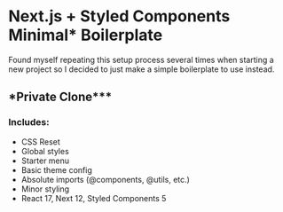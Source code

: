 # Next.js + Styled Components Minimal\* Boilerplate

Found myself repeating this setup process several times when starting a new project so I decided to just make a simple boilerplate to use instead.

## **\***Private Clone**\*\*\***

### **Includes:**

- CSS Reset
- Global styles
- Starter menu
- Basic theme config
- Absolute imports (@components, @utils, etc.)
- Minor styling
- React 17, Next 12, Styled Components 5
